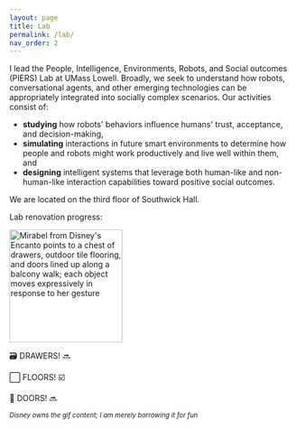 ```yaml
---
layout: page
title: Lab
permalink: /lab/
nav_order: 2
---
```


I lead the People, Intelligence, Environments, Robots, and Social outcomes (PIERS) Lab at UMass Lowell. Broadly, we seek to understand how robots, conversational agents, and other emerging technologies can be appropriately integrated into socially complex scenarios. Our activities consist of:

- **studying** how robots' behaviors influence humans' trust, acceptance, and decision-making,
- **simulating** interactions in future smart environments to determine how people and robots might work productively and live well within them, and
- **designing** intelligent systems that leverage both human-like and non-human-like interaction capabilities toward positive social outcomes.

We are located on the third floor of Southwick Hall.

Lab renovation progress:

<img alt = "Mirabel from Disney's Encanto points to a chest of drawers, outdoor tile flooring, and doors lined up along a balcony walk; each object moves expressively in response to her gesture" src = "https://i.makeagif.com/media/10-03-2022/XyTZ8H.gif" width = 200px>

🗃️ DRAWERS! 🔜

⬜️ FLOORS! ☑️

🚪 DOORS! 🔜

<sub>_Disney owns the gif content; I am merely borrowing it for fun_</sub>
